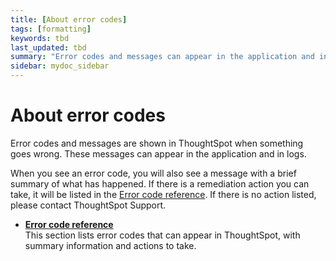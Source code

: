 ```yaml
---
title: [About error codes]
tags: [formatting]
keywords: tbd
last_updated: tbd
summary: "Error codes and messages can appear in the application and in logs"
sidebar: mydoc_sidebar
---
```

# About error codes

Error codes and messages are shown in ThoughtSpot when something goes wrong. These messages can appear in the application and in logs.

When you see an error code, you will also see a message with a brief summary of what has happened. If there is a remediation action you can take, it will be listed in the [Error code reference](error_codes_reference.html#). If there is no action listed, please contact ThoughtSpot Support.

-   **[Error code reference](../error_code/error_codes_reference.html)**  
This section lists error codes that can appear in ThoughtSpot, with summary information and actions to take.
